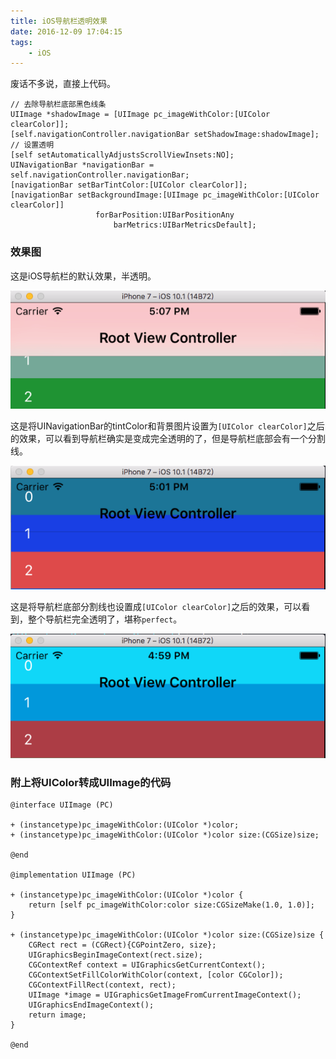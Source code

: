 ```yaml
---
title: iOS导航栏透明效果
date: 2016-12-09 17:04:15
tags:
	- iOS
---
```


废话不多说，直接上代码。

``` ObjC
// 去除导航栏底部黑色线条
UIImage *shadowImage = [UIImage pc_imageWithColor:[UIColor clearColor]];
[self.navigationController.navigationBar setShadowImage:shadowImage];
// 设置透明
[self setAutomaticallyAdjustsScrollViewInsets:NO];
UINavigationBar *navigationBar = self.navigationController.navigationBar;
[navigationBar setBarTintColor:[UIColor clearColor]];
[navigationBar setBackgroundImage:[UIImage pc_imageWithColor:[UIColor clearColor]]
                   forBarPosition:UIBarPositionAny
                       barMetrics:UIBarMetricsDefault];
```
### 效果图

这是iOS导航栏的默认效果，半透明。

![默认效果](/images/20161209/default.png)

这是将UINavigationBar的tintColor和背景图片设置为`[UIColor clearColor]`之后的效果，可以看到导航栏确实是变成完全透明的了，但是导航栏底部会有一个分割线。

![透明效果](/images/20161209/transparent.png)

这是将导航栏底部分割线也设置成`[UIColor clearColor]`之后的效果，可以看到，整个导航栏完全透明了，堪称`perfect`。

![透明效果](/images/20161209/transparent2.png)


### 附上将UIColor转成UIImage的代码

``` ObjC
@interface UIImage (PC)

+ (instancetype)pc_imageWithColor:(UIColor *)color;
+ (instancetype)pc_imageWithColor:(UIColor *)color size:(CGSize)size;

@end

@implementation UIImage (PC)

+ (instancetype)pc_imageWithColor:(UIColor *)color {
    return [self pc_imageWithColor:color size:CGSizeMake(1.0, 1.0)];
}

+ (instancetype)pc_imageWithColor:(UIColor *)color size:(CGSize)size {
    CGRect rect = (CGRect){CGPointZero, size};
    UIGraphicsBeginImageContext(rect.size);
    CGContextRef context = UIGraphicsGetCurrentContext();
    CGContextSetFillColorWithColor(context, [color CGColor]);
    CGContextFillRect(context, rect);
    UIImage *image = UIGraphicsGetImageFromCurrentImageContext();
    UIGraphicsEndImageContext();
    return image;
}

@end
```
